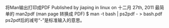 将Man输出打印成PDF
Published by jiaping in linux on 十二月 27th, 2011
最简单的 man2pdf (man page 转换成 PDF)
$ man -t bash | ps2pdf - > bash.pdf
ps2pdf后的减号“-”是标准输入的意思。
